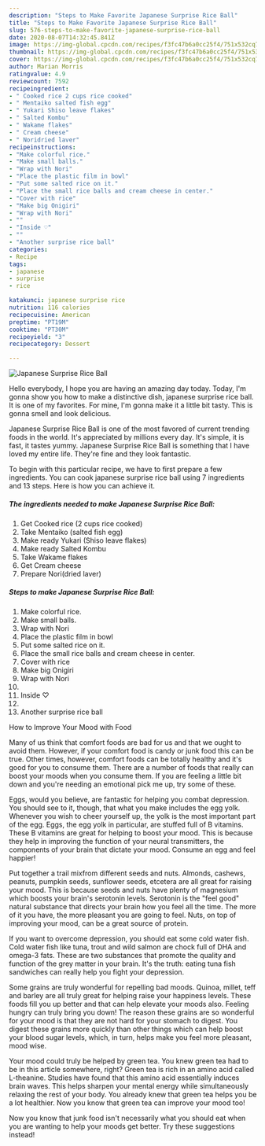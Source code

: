 ```yaml
---
description: "Steps to Make Favorite Japanese Surprise Rice Ball"
title: "Steps to Make Favorite Japanese Surprise Rice Ball"
slug: 576-steps-to-make-favorite-japanese-surprise-rice-ball
date: 2020-08-07T14:32:45.841Z
image: https://img-global.cpcdn.com/recipes/f3fc47b6a0cc25f4/751x532cq70/japanese-surprise-rice-ball-recipe-main-photo.jpg
thumbnail: https://img-global.cpcdn.com/recipes/f3fc47b6a0cc25f4/751x532cq70/japanese-surprise-rice-ball-recipe-main-photo.jpg
cover: https://img-global.cpcdn.com/recipes/f3fc47b6a0cc25f4/751x532cq70/japanese-surprise-rice-ball-recipe-main-photo.jpg
author: Marian Morris
ratingvalue: 4.9
reviewcount: 7592
recipeingredient:
- " Cooked rice 2 cups rice cooked"
- " Mentaiko salted fish egg"
- " Yukari Shiso leave flakes"
- " Salted Kombu"
- " Wakame flakes"
- " Cream cheese"
- " Noridried laver"
recipeinstructions:
- "Make colorful rice."
- "Make small balls."
- "Wrap with Nori"
- "Place the plastic film in bowl"
- "Put some salted rice on it."
- "Place the small rice balls and cream cheese in center."
- "Cover with rice"
- "Make big Onigiri"
- "Wrap with Nori"
- ""
- "Inside ♡"
- ""
- "Another surprise rice ball"
categories:
- Recipe
tags:
- japanese
- surprise
- rice

katakunci: japanese surprise rice 
nutrition: 116 calories
recipecuisine: American
preptime: "PT19M"
cooktime: "PT30M"
recipeyield: "3"
recipecategory: Dessert

---
```



![Japanese Surprise Rice Ball](https://img-global.cpcdn.com/recipes/f3fc47b6a0cc25f4/751x532cq70/japanese-surprise-rice-ball-recipe-main-photo.jpg)

Hello everybody, I hope you are having an amazing day today. Today, I'm gonna show you how to make a distinctive dish, japanese surprise rice ball. It is one of my favorites. For mine, I'm gonna make it a little bit tasty. This is gonna smell and look delicious.

Japanese Surprise Rice Ball is one of the most favored of current trending foods in the world. It's appreciated by millions every day. It's simple, it is fast, it tastes yummy. Japanese Surprise Rice Ball is something that I have loved my entire life. They're fine and they look fantastic.




To begin with this particular recipe, we have to first prepare a few ingredients. You can cook japanese surprise rice ball using 7 ingredients and 13 steps. Here is how you can achieve it.

<!--inarticleads1-->

##### The ingredients needed to make Japanese Surprise Rice Ball:

1. Get  Cooked rice (2 cups rice cooked)
1. Take  Mentaiko (salted fish egg)
1. Make ready  Yukari (Shiso leave flakes)
1. Make ready  Salted Kombu
1. Take  Wakame flakes
1. Get  Cream cheese
1. Prepare  Nori(dried laver)




<!--inarticleads2-->

##### Steps to make Japanese Surprise Rice Ball:

1. Make colorful rice.
1. Make small balls.
1. Wrap with Nori
1. Place the plastic film in bowl
1. Put some salted rice on it.
1. Place the small rice balls and cream cheese in center.
1. Cover with rice
1. Make big Onigiri
1. Wrap with Nori
1. 
1. Inside ♡
1. 
1. Another surprise rice ball




How to Improve Your Mood with Food


Many of us think that comfort foods are bad for us and that we ought to avoid them. However, if your comfort food is candy or junk food this can be true. Other times, however, comfort foods can be totally healthy and it's good for you to consume them. There are a number of foods that really can boost your moods when you consume them. If you are feeling a little bit down and you're needing an emotional pick me up, try some of these.

Eggs, would you believe, are fantastic for helping you combat depression. You should see to it, though, that what you make includes the egg yolk. Whenever you wish to cheer yourself up, the yolk is the most important part of the egg. Eggs, the egg yolk in particular, are stuffed full of B vitamins. These B vitamins are great for helping to boost your mood. This is because they help in improving the function of your neural transmitters, the components of your brain that dictate your mood. Consume an egg and feel happier!

Put together a trail mixfrom different seeds and nuts. Almonds, cashews, peanuts, pumpkin seeds, sunflower seeds, etcetera are all great for raising your mood. This is because seeds and nuts have plenty of magnesium which boosts your brain's serotonin levels. Serotonin is the "feel good" natural substance that directs your brain how you feel all the time. The more of it you have, the more pleasant you are going to feel. Nuts, on top of improving your mood, can be a great source of protein.

If you want to overcome depression, you should eat some cold water fish. Cold water fish like tuna, trout and wild salmon are chock full of DHA and omega-3 fats. These are two substances that promote the quality and function of the grey matter in your brain. It's the truth: eating tuna fish sandwiches can really help you fight your depression. 

Some grains are truly wonderful for repelling bad moods. Quinoa, millet, teff and barley are all truly great for helping raise your happiness levels. These foods fill you up better and that can help elevate your moods also. Feeling hungry can truly bring you down! The reason these grains are so wonderful for your mood is that they are not hard for your stomach to digest. You digest these grains more quickly than other things which can help boost your blood sugar levels, which, in turn, helps make you feel more pleasant, mood wise.

Your mood could truly be helped by green tea. You knew green tea had to be in this article somewhere, right? Green tea is rich in an amino acid called L-theanine. Studies have found that this amino acid essentially induces brain waves. This helps sharpen your mental energy while simultaneously relaxing the rest of your body. You already knew that green tea helps you be a lot healthier. Now you know that green tea can improve your mood too!

Now you know that junk food isn't necessarily what you should eat when you are wanting to help your moods get better. Try  these suggestions  instead!

